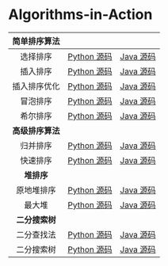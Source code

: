 # Algorithms-in-Action
| 简单排序算法 |  |  |
|:---:|:---:|:---:|
| 选择排序 | [Python 源码](https://github.com/tyrotalk/Algorithms-in-Action/tree/master/01-Sorting-Basic/Code-Python/selection_sort) | [Java 源码](https://github.com/tyrotalk/Algorithms-in-Action/tree/master/01-Sorting-Basic/Code-Java/src/sortingBasic/selectionSort) |
| 插入排序 | [Python 源码](https://github.com/tyrotalk/Algorithms-in-Action/tree/master/01-Sorting-Basic/Code-Python/insertion_sort) | [Java 源码](https://github.com/tyrotalk/Algorithms-in-Action/tree/master/01-Sorting-Basic/Code-Java/src/sortingBasic/insertionSort) |
| 插入排序优化 | [Python 源码](https://github.com/tyrotalk/Algorithms-in-Action/tree/master/01-Sorting-Basic/Code-Python/insertion_sort_advance) | [Java 源码](https://github.com/tyrotalk/Algorithms-in-Action/tree/master/01-Sorting-Basic/Code-Java/src/sortingBasic/insertionSortAdvance) |
| 冒泡排序 | [Python 源码](https://github.com/tyrotalk/Algorithms-in-Action/tree/master/01-Sorting-Basic/Code-Python/bubble_sort) | [Java 源码](https://github.com/tyrotalk/Algorithms-in-Action/tree/master/01-Sorting-Basic/Code-Java/src/sortingBasic/bubbleSort) |
| 希尔排序 | [Python 源码](https://github.com/tyrotalk/Algorithms-in-Action/tree/master/01-Sorting-Basic/Code-Python/shell_sort) | [Java 源码](https://github.com/tyrotalk/Algorithms-in-Action/tree/master/01-Sorting-Basic/Code-Java/src/sortingBasic/shellSort) |
| **高级排序算法** | | |
| 归并排序 | [Python 源码](https://github.com/tyrotalk/Algorithms-in-Action/tree/master/02-Sorting-Advance/Code-Python/merge_sort) | [Java 源码](https://github.com/tyrotalk/Algorithms-in-Action/tree/master/02-Sorting-Advance/Code-Java/mergeSort) |
| 快速排序 | [Python 源码](https://github.com/tyrotalk/Algorithms-in-Action/tree/master/02-Sorting-Advance/Code-Python/quick_sort) | [Java 源码](https://github.com/tyrotalk/Algorithms-in-Action/tree/master/02-Sorting-Advance/Code-Java/quickSort) |
| **堆排序** | | |
| 原地堆排序 | [Python 源码](https://github.com/tyrotalk/Algorithms-in-Action/blob/master/03-Heap-Sort/Code-Python/heap/heap_sort.py) | [Java 源码](https://github.com/tyrotalk/Algorithms-in-Action/blob/master/03-Heap-Sort/Code-Java/heap/HeapSort.java) |
| 最大堆 | [Python 源码](https://github.com/tyrotalk/Algorithms-in-Action/blob/master/03-Heap-Sort/Code-Python/heap/max_heap.py) | [Java 源码](https://github.com/tyrotalk/Algorithms-in-Action/blob/master/03-Heap-Sort/Code-Java/heap/MaxHeap.java) |
| **二分搜索树** | | |
| 二分查找法 | [Python 源码](https://github.com/tyrotalk/Algorithms-in-Action/blob/master/04-Binary-Search-Tree/Code-Python/binary_search.py) | [Java 源码](https://github.com/tyrotalk/Algorithms-in-Action/blob/master/04-Binary-Search-Tree/Code-Java/BinarySearch.java) |
| 二分搜索树 | [Python 源码](https://github.com/tyrotalk/Algorithms-in-Action/blob/master/04-Binary-Search-Tree/Code-Python/BST.py) | [Java 源码](https://github.com/tyrotalk/Algorithms-in-Action/blob/master/04-Binary-Search-Tree/Code-Java/BST.java) |
